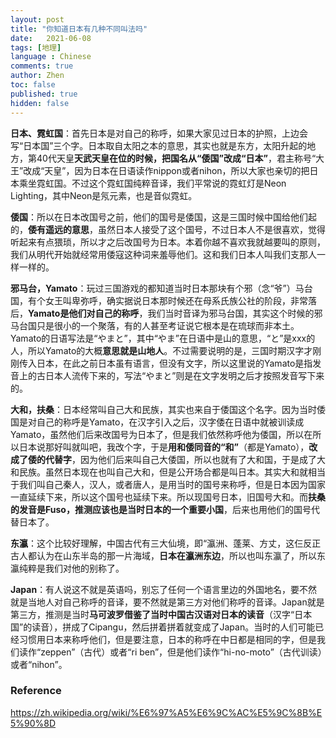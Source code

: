 ```yaml
---
layout: post
title: "你知道日本有几种不同叫法吗"
date:   2021-06-08
tags: [地理]
language : Chinese
comments: true
author: Zhen
toc: false
published: true
hidden: false
---
```

**日本、霓虹国**：首先日本是对自己的称呼，如果大家见过日本的护照，上边会写“日本国”三个字。日本取自太阳之本的意思，其实也就是东方，太阳升起的地方，第40代天皇**天武天皇在位的时候，把国名从“倭国”改成“日本”**，君主称号“大王”改成“天皇”，因为日本在日语读作nippon或者nihon，所以大家也亲切的把日本乘坐霓虹国。不过这个霓虹国纯粹音译，我们平常说的霓虹灯是Neon Lighting，其中Neon是氖元素，也是音似霓虹。

**倭国**：所以在日本改国号之前，他们的国号是倭国，这是三国时候中国给他们起的，**倭有遥远的意思**，虽然日本人接受了这个国号，不过日本人不是很喜欢，觉得听起来有点猥琐，所以才之后改国号为日本。本着你越不喜欢我就越要叫的原则，我们从明代开始就经常用倭寇这种词来羞辱他们。这和我们日本人叫我们支那人一样一样的。

**邪马台，Yamato**：玩过三国游戏的都知道当时日本那块有个邪（念“爷”）马台国，有个女王叫卑弥呼，确实据说日本那时候还在母系氏族公社的阶段，非常落后，**Yamato是他们对自己的称呼**，我们当时音译为邪马台国，其实这个时候的邪马台国只是很小的一个聚落，有的人甚至考证说它根本是在琉球而非本土。Yamato的日语写法是“やまと”，其中“やま”在日语中是山的意思，“と”是xxx的人，所以Yamato的大概**意思就是山地人**。不过需要说明的是，三国时期汉字才刚刚传入日本，在此之前日本虽有语言，但没有文字，所以这里说的Yamato是指发音上的古日本人流传下来的，写法“やまと”则是在文字发明之后才按照发音写下来的。

**大和，扶桑**：日本经常叫自己大和民族，其实也来自于倭国这个名字。因为当时倭国是对自己的称呼是Yamato，在汉字引入之后，汉字倭在日语中就被训读成Yamato，虽然他们后来改国号为日本了，但是我们依然称呼他为倭国，所以在所以日本说那好叫就叫吧，我改个字，于是**用和倭同音的“和”**（都是Yamato），**改成了倭的代替字**，因为他们后来叫自己大倭国，所以也就有了大和国，于是成了大和民族。虽然日本现在也叫自己大和，但是公开场合都是叫日本。其实大和就相当于我们叫自己秦人，汉人，或者唐人，是用当时的国号来称呼，但是日本因为国家一直延续下来，所以这个国号也延续下来。所以现国号日本，旧国号大和。而**扶桑的发音是Fuso，推测应该也是当时日本的一个重要小国**，后来也用他们的国号代替日本了。

**东瀛**：这个比较好理解，中国古代有三大仙境，即“瀛洲、蓬莱、方丈，这仨反正古人都认为在山东半岛的那一片海域，**日本在瀛洲东边**，所以也叫东瀛了，所以东瀛纯粹是我们对他的别称了。

**Japan**：有人说这不就是英语吗，别忘了任何一个语言里边的外国地名，要不然就是当地人对自己称呼的音译，要不然就是第三方对他们称呼的音译。Japan就是第三方，推测是当时**马可波罗借鉴了当时中国古汉语对日本的读音**（汉字“日本国”的读音），拼成了Cipangu，然后拼着拼着就变成了Japan。当时的人们可能已经习惯用日本来称呼他们，但是要注意，日本的称呼在中日都是相同的字，但是我们读作“zeppen”（古代）或者“ri ben”，但是他们读作“hi-no-moto”（古代训读）或者“nihon”。

### Reference

https://zh.wikipedia.org/wiki/%E6%97%A5%E6%9C%AC%E5%9C%8B%E5%90%8D
<!--stackedit_data:
eyJoaXN0b3J5IjpbLTUxMTI1OTM3MywtMTMzNzg2MDI4NSwyMT
AzNDQxNjczLC0xNzE4NDg4Mjk4LDE2NjAwODc0ODIsNjIzNDE0
MzQyXX0=
-->